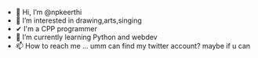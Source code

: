 - 👋 Hi, I’m @npkeerthi
- 👀 I’m interested in drawing,arts,singing
- ✔  I'm a CPP programmer
- 🌱 I’m currently learning Python and webdev
- 📫 How to reach me ... umm can find my twitter account? maybe if u can 

<!---
npkeerthi/npkeerthi is a ✨ special ✨ repository because its `README.md` (this file) appears on your GitHub profile.
You can click the Preview link to take a look at your changes.
--->
